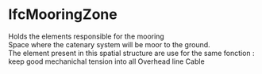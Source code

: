 IfcMooringZone
==============
Holds the elements responsible for the mooring  
Space where the catenary system will be moor to the ground.  
The element present in this spatial structure are use for the same fonction :
keep good mechanichal tension into all Overhead line Cable


